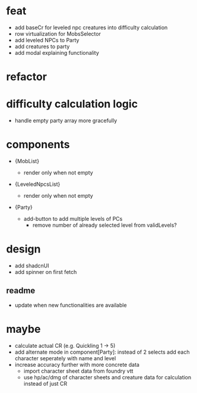 
# feat
- add baseCr for leveled npc creatures into difficulty calculation
- row virtualization for MobsSelector
- add leveled NPCs to Party
- add creatures to party
- add modal explaining functionality

# refactor

# difficulty calculation logic
- handle empty party array more gracefully

# components
- {MobList}
  - render only when not empty

- {LeveledNpcsList}
  - render only when not empty

- {Party}
  - add-button to add multiple levels of PCs
    - remove number of already selected level from validLevels?

# design
- add shadcnUI
- add spinner on first fetch

## readme
- update when new functionalities are available

# maybe
- calculate actual CR (e.g. Quickling 1 -> 5)
- add alternate mode in component[Party]: instead of 2 selects add each character seperately with name and level
- increase accuracy further with more concrete data 
    - import character sheet data from foundry vtt
    - use hp/ac/dmg of character sheets and creature data for calculation instead of just CR


